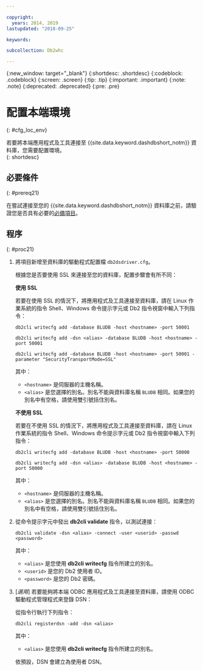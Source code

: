 ```yaml
---

copyright:
  years: 2014, 2019
lastupdated: "2018-09-25"

keywords:

subcollection: Db2whc

---
```


<!-- Attribute definitions --> 
{:new_window: target="_blank"}
{:shortdesc: .shortdesc}
{:codeblock: .codeblock}
{:screen: .screen}
{:tip: .tip}
{:important: .important}
{:note: .note}
{:deprecated: .deprecated}
{:pre: .pre}

# 配置本端環境
{: #cfg_loc_env}

若要將本端應用程式及工具連接至 {{site.data.keyword.dashdbshort_notm}} 資料庫，您需要配置環境。  
{: shortdesc}

## 必要條件
{: #prereq21}

在嘗試連接至您的 {{site.data.keyword.dashdbshort_notm}} 資料庫之前，請驗證您是否具有必要的[必備項目](/docs/services/Db2whc/connecting/connecting.html#prereqs)。

<!-- 1. Install the Db2 driver package for your operating system.

   - [Installing on Windows](install_win.html)
   - [Installing on Linux or PowerLinux](install_linux.html)
   - [Installing on Mac OS X](install_mac.html)
2. Decide whether or not you will be using Secure Sockets Layer (SSL) to connect to your database.
3. Collect database details and connect credentials, including the host name of your server, and your database user ID and password. -->

## 程序
{: #proc21}

1. 將項目新增至資料庫的驅動程式配置檔 `db2dsdriver.cfg`。

   根據您是否要使用 SSL 來連接至您的資料庫，配置步驟會有所不同：

   **使用 SSL**

   若要在使用 SSL 的情況下，將應用程式及工具連接至資料庫，請在 Linux 作業系統的指令 Shell、Windows 命令提示字元或 Db2 指令視窗中輸入下列指令： 

   `db2cli writecfg add -database BLUDB -host <hostname> -port 50001`

   `db2cli writecfg add -dsn <alias> -database BLUDB -host <hostname> -port 50001`

   `db2cli writecfg add -database BLUDB -host <hostname> -port 50001 -parameter "SecurityTransportMode=SSL"`

    其中：

   - `<hostname>` 是伺服器的主機名稱。
   - `<alias>` 是您選擇的別名。別名不能與資料庫名稱 `BLUDB` 相同。如果您的別名中有空格，請使用雙引號括住別名。

   **不使用 SSL**

   若要在不使用 SSL 的情況下，將應用程式及工具連接至資料庫，請在 Linux 作業系統的指令 Shell、Windows 命令提示字元或 Db2 指令視窗中輸入下列指令： 

   `db2cli writecfg add -database BLUDB -host <hostname> -port 50000`

   `db2cli writecfg add -dsn <alias> -database BLUDB -host <hostname> -port 50000`

    其中：

   - `<hostname>` 是伺服器的主機名稱。
   - `<alias>` 是您選擇的別名。別名不能與資料庫名稱 `BLUDB` 相同。如果您的別名中有空格，請使用雙引號括住別名。

2. 從命令提示字元中發出 **db2cli validate** 指令，以測試連接：

   `db2cli validate -dsn <alias> -connect -user <userid> -passwd <password>`

   其中： 
   
   - `<alias>` 是您使用 **db2cli writecfg** 指令所建立的別名。
   - `<userid>` 是您的 Db2 使用者 ID。
   - `<password>` 是您的 Db2 密碼。

3. [*選用*] 若要能夠將本端 ODBC 應用程式及工具連接至資料庫，請使用 ODBC 驅動程式管理程式來登錄 DSN：
 
   從指令行執行下列指令： 

   `db2cli registerdsn -add -dsn <alias>`

   其中： 

   - `<alias>` 是您使用 **db2cli writecfg** 指令所建立的別名。

   依預設，DSN 會建立為使用者 DSN。

